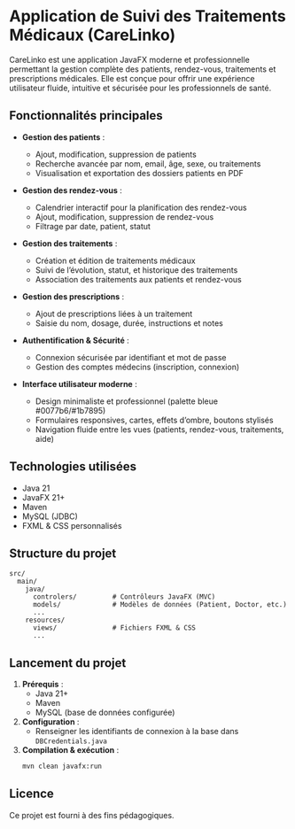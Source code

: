 # Application de Suivi des Traitements Médicaux (CareLinko)

CareLinko est une application JavaFX moderne et professionnelle permettant la gestion complète des patients, rendez-vous, traitements et prescriptions médicales. Elle est conçue pour offrir une expérience utilisateur fluide, intuitive et sécurisée pour les professionnels de santé.

## Fonctionnalités principales

- **Gestion des patients** :
  - Ajout, modification, suppression de patients
  - Recherche avancée par nom, email, âge, sexe, ou traitements
  - Visualisation et exportation des dossiers patients en PDF

- **Gestion des rendez-vous** :
  - Calendrier interactif pour la planification des rendez-vous
  - Ajout, modification, suppression de rendez-vous
  - Filtrage par date, patient, statut

- **Gestion des traitements** :
  - Création et édition de traitements médicaux
  - Suivi de l’évolution, statut, et historique des traitements
  - Association des traitements aux patients et rendez-vous

- **Gestion des prescriptions** :
  - Ajout de prescriptions liées à un traitement
  - Saisie du nom, dosage, durée, instructions et notes

- **Authentification & Sécurité** :
  - Connexion sécurisée par identifiant et mot de passe
  - Gestion des comptes médecins (inscription, connexion)

- **Interface utilisateur moderne** :
  - Design minimaliste et professionnel (palette bleue #0077b6/#1b7895)
  - Formulaires responsives, cartes, effets d’ombre, boutons stylisés
  - Navigation fluide entre les vues (patients, rendez-vous, traitements, aide)

## Technologies utilisées
- Java 21
- JavaFX 21+
- Maven
- MySQL (JDBC)
- FXML & CSS personnalisés

## Structure du projet
```
src/
  main/
    java/
      controlers/         # Contrôleurs JavaFX (MVC)
      models/             # Modèles de données (Patient, Doctor, etc.)
      ...
    resources/
      views/              # Fichiers FXML & CSS
      ...
```

## Lancement du projet
1. **Prérequis** :
   - Java 21+
   - Maven
   - MySQL (base de données configurée)
2. **Configuration** :
   - Renseigner les identifiants de connexion à la base dans `DBCredentials.java`
3. **Compilation & exécution** :
   ```sh
   mvn clean javafx:run
   ```

## Licence
Ce projet est fourni à des fins pédagogiques.
